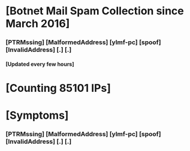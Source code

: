 # [Botnet Mail Spam Collection since March 2016]
### [PTRMssing] [MalformedAddress] [ylmf-pc] [spoof] [InvalidAddress] [.] [.]
#### [Updated every few hours]

# [Counting 85101 IPs]

# [Symptoms] 
###   [PTRMssing] [MalformedAddress] [ylmf-pc] [spoof] [InvalidAddress] [.] [.]

